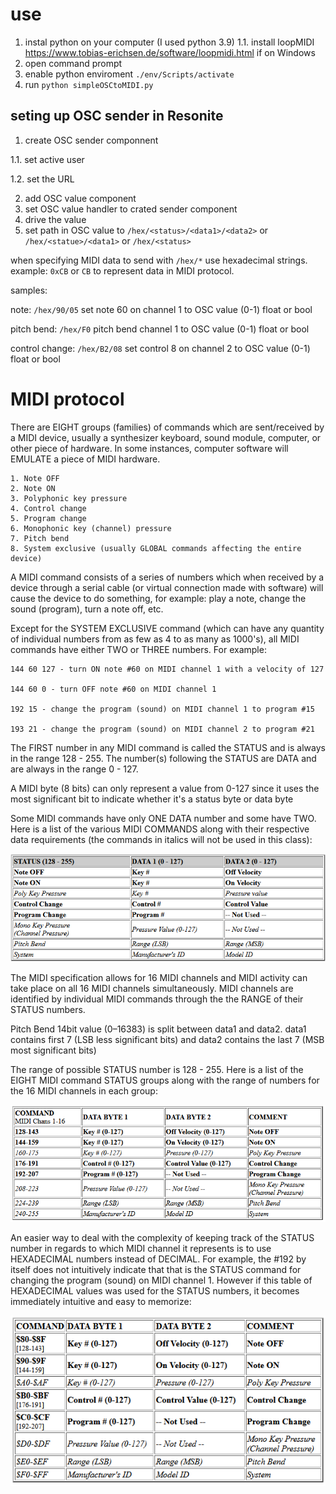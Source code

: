 # use

1. instal python on your computer (I used python 3.9)
1.1. install loopMIDI https://www.tobias-erichsen.de/software/loopmidi.html if on Windows
2. open command prompt
3. enable python enviroment `./env/Scripts/activate`
4. run `python simpleOSCtoMIDI.py`

## seting up OSC sender in Resonite

1. create OSC sender componnent

1.1. set active user

1.2. set the URL

2. add OSC value component
3. set OSC value handler to crated sender component
4. drive the value
5. set path in OSC value to `/hex/<status>/<data1>/<data2>` or `/hex/<statue>/<data1>` or `/hex/<status>`

when specifying MIDI data to send with `/hex/*` use hexadecimal strings. example: `0xCB` or `CB` to represent data in MIDI protocol.

samples:

note: `/hex/90/05` set note 60 on channel 1 to OSC value (0-1) float or bool

pitch bend: `/hex/F0` pitch bend channel 1 to  OSC value (0-1) float or bool

control change: `/hex/B2/08` set control 8 on channel 2 to OSC value (0-1) float or bool

# MIDI protocol 
There are EIGHT groups (families) of commands which are sent/received by a MIDI device, usually a synthesizer keyboard, sound module, computer, or other piece of hardware. In some instances, computer software will EMULATE a piece of MIDI hardware.

    1. Note OFF
    2. Note ON
    3. Polyphonic key pressure
    4. Control change
    5. Program change
    6. Monophonic key (channel) pressure
    7. Pitch bend
    8. System exclusive (usually GLOBAL commands affecting the entire device)

A MIDI command consists of a series of numbers which when received by a device through a serial cable (or virtual connection made with software) will cause the device to do something, for example: play a note, change the sound (program), turn a note off, etc.

Except for the SYSTEM EXCLUSIVE command (which can have any quantity of individual numbers from as few as 4 to as many as 1000's), all MIDI commands have either TWO or THREE numbers. For example:

    144 60 127 - turn ON note #60 on MIDI channel 1 with a velocity of 127

    144 60 0 - turn OFF note #60 on MIDI channel 1

    192 15 - change the program (sound) on MIDI channel 1 to program #15

    193 21 - change the program (sound) on MIDI channel 2 to program #21

The FIRST number in any MIDI command is called the STATUS and is always in the range 128 - 255. The number(s) following the STATUS are DATA and are always in the range 0 - 127. 

A MIDI byte (8 bits) can only represent a value from 0-127 since it uses the most significant bit to indicate whether it's a status byte or data byte

Some MIDI commands have only ONE DATA number and some have TWO. Here is a list of the various MIDI COMMANDS along with their respective data requirements (the commands in italics will not be used in this class):

![alt text](image.png)

The MIDI specification allows for 16 MIDI channels and MIDI activity can take place on all 16 MIDI channels simultaneously. MIDI channels are identified by individual MIDI commands through the the RANGE of their STATUS numbers.

Pitch Bend 14bit value (0–16383) is split between data1 and data2. data1 contains first 7 (LSB less significant bits) and data2 contains the last 7 (MSB most significant bits)

The range of possible STATUS number is 128 - 255. Here is a list of the EIGHT MIDI command STATUS groups along with the range of numbers for the 16 MIDI channels in each group:

![alt text](image-1.png)

An easier way to deal with the complexity of keeping track of the STATUS number in regards to which MIDI channel it represents is to use HEXADECIMAL numbers instead of DECIMAL. For example, the #192 by itself does not intuitively indicate that that is the STATUS command for changing the program (sound) on MIDI channel 1. However if this table of HEXADECIMAL values was used for the STATUS numbers, it becomes immediately intuitive and easy to memorize:

![alt text](image-2.png)
